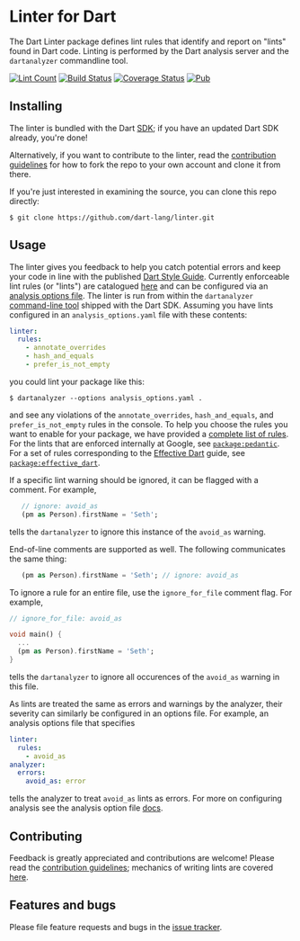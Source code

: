 # Linter for Dart

The Dart Linter package defines lint rules that identify and report on "lints" found in Dart code.  Linting is performed by the Dart
analysis server and the `dartanalyzer` commandline tool.

[![Lint Count](https://dart-lang.github.io/linter/lints/count-badge.svg)](https://dart-lang.github.io/linter/lints/)
[![Build Status](https://travis-ci.org/dart-lang/linter.svg)](https://travis-ci.org/dart-lang/linter)
[![Coverage Status](https://coveralls.io/repos/dart-lang/linter/badge.svg)](https://coveralls.io/r/dart-lang/linter)
[![Pub](https://img.shields.io/pub/v/linter.svg)](https://pub.dev/packages/linter)

## Installing

The linter is bundled with the Dart [SDK](https://dart.dev/tools/sdk); if you have an updated Dart SDK already, you're done!

Alternatively, if you want to contribute to the linter, read the [contribution guidelines](CONTRIBUTING.md) for how to fork the repo to your own account and clone it from there.

If you're just interested in examining the source, you can clone this repo directly:

    $ git clone https://github.com/dart-lang/linter.git

## Usage

The linter gives you feedback to help you catch potential errors and keep your code in line with the published [Dart Style Guide](https://dart.dev/guides/language/effective-dart/style/). Currently enforceable lint rules (or "lints") are catalogued [here][lints] and can be configured via an [analysis options file][options_file].  The linter is run from within the `dartanalyzer` [command-line tool](https://github.com/dart-lang/sdk/tree/master/pkg/analyzer_cli#dartanalyzer) shipped with the Dart SDK.  Assuming you have lints configured in an `analysis_options.yaml` file with these contents:

```yaml
linter:
  rules:
    - annotate_overrides
    - hash_and_equals
    - prefer_is_not_empty
```
you could lint your package like this:

    $ dartanalyzer --options analysis_options.yaml .
    
and see any violations of the `annotate_overrides`, `hash_and_equals`, and `prefer_is_not_empty` rules in the console.  To help you choose the rules you want to enable for your package, we have provided a [complete list of rules][lints].  For the lints that are enforced internally at Google, see [`package:pedantic`][package-pedantic].  For a set of rules corresponding to the [Effective Dart](https://dart.dev/guides/language/effective-dart) guide, see [`package:effective_dart`][package-effective-dart].

If a specific lint warning should be ignored, it can be flagged with a comment.  For example, 

```dart
   // ignore: avoid_as
   (pm as Person).firstName = 'Seth';
```

tells the `dartanalyzer` to ignore this instance of the `avoid_as` warning.

End-of-line comments are supported as well.  The following communicates the same thing:

```dart
   (pm as Person).firstName = 'Seth'; // ignore: avoid_as
```

To ignore a rule for an entire file, use the `ignore_for_file` comment flag.  For example,

```dart
// ignore_for_file: avoid_as

void main() {
  ...
  (pm as Person).firstName = 'Seth';
}
```

tells the `dartanalyzer` to ignore all occurences of the `avoid_as` warning in this file.

As lints are treated the same as errors and warnings by the analyzer, their severity can similarly be configured in an options file.  For example, an analysis options file that specifies

```yaml
linter:
  rules:
    - avoid_as
analyzer:
  errors:
    avoid_as: error
```  

tells the analyzer to treat `avoid_as` lints as errors.  For more on configuring analysis see the analysis option file [docs][options_file].

## Contributing

Feedback is greatly appreciated and contributions are welcome! Please read the
[contribution guidelines](CONTRIBUTING.md); mechanics of writing lints are covered [here](doc/WritingLints.MD).

## Features and bugs

Please file feature requests and bugs in the [issue tracker][tracker].

[tracker]: https://github.com/dart-lang/linter/issues
[lints]: https://dart-lang.github.io/linter/lints/
[package-pedantic]: https://github.com/dart-lang/pedantic/blob/master/lib/analysis_options.yaml
[package-effective-dart]: https://github.com/tenhobi/effective_dart
[options_file]: https://dart.dev/guides/language/analysis-options#the-analysis-options-file
